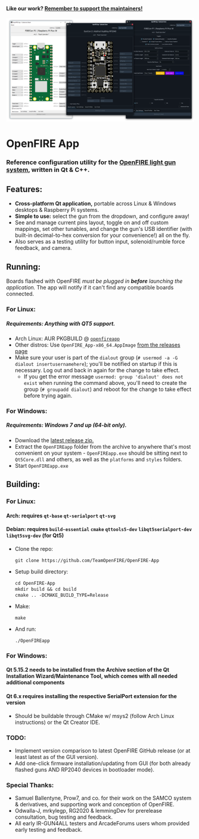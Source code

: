 #### Like our work? [Remember to support the maintainers!](https://github.com/TeamOpenFIRE/.github/blob/main/profile/README.md)

![screenies](OFA-screenies.png)
# OpenFIRE App
### Reference configuration utility for the [OpenFIRE light gun system](https://github.com/TeamOpenFIRE/OpenFIRE-Firmware), written in Qt & C++.

## Features:
 - **Cross-platform Qt application,** portable across Linux & Windows desktops & Raspberry Pi systems.
 - **Simple to use:** select the gun from the dropdown, and configure away!
 - See and manage current pins layout, toggle on and off custom mappings, set other tunables, and change the gun's USB identifier (with built-in decimal-to-hex conversion for your convenience!) all on the fly.
 - Also serves as a testing utility for button input, solenoid/rumble force feedback, and camera.

## Running:
Boards flashed with OpenFIRE *must be plugged in **before** launching the application.* The app will notify if it can't find any compatible boards connected.

### For Linux:
##### Requirements: Anything with QT5 support.
 - Arch Linux: AUR PKGBUILD @ [`openfireapp`](https://aur.archlinux.org/packages/openfireapp)
 - Other distros: Use `OpenFIRE_App-x86_64.AppImage` [from the releases page](https://github.com/TeamOpenFIRE/OpenFIRE-App/releases/latest)
 - Make sure your user is part of the `dialout` group (`# usermod -a -G dialout insertusernamehere`); you'll be notified on startup if this is necessary. Log out and back in again for the change to take effect.
   - If you get the error message `usermod: group 'dialout' does not exist` when running the command above, you'll need to create the group (`# groupadd dialout`) and reboot for the change to take effect before trying again.

### For Windows:
##### Requirements: Windows 7 and up (64-bit only).
 - Download the [latest release zip.](https://github.com/TeamOpenFIRE/OpenFIRE-App/releases/latest)
 - Extract the `OpenFIREapp` folder from the archive to anywhere that's most convenient on your system - `OpenFIREapp.exe` should be sitting next to `Qt5Core.dll` and others, as well as the `platforms` and `styles` folders.
 - Start `OpenFIREapp.exe`

## Building:
### For Linux:
#### Arch: requires `qt-base` `qt-serialport` `qt-svg`
#### Debian: requires `build-essential` `cmake` `qttools5-dev` `libqt5serialport-dev` `libqt5svg-dev` (for Qt5)
 - Clone the repo:
   ```
   git clone https://github.com/TeamOpenFIRE/OpenFIRE-App
   ```
 - Setup build directory:
   ```
   cd OpenFIRE-App
   mkdir build && cd build
   cmake .. -DCMAKE_BUILD_TYPE=Release
   ```
 - Make:
   ```
   make
   ```
 - And run:
   ```
   ./OpenFIREapp
   ```
### For Windows:
#### Qt 5.15.2 needs to be installed from the Archive section of the Qt Installation Wizard/Maintenance Tool, which comes with all needed additional components
#### Qt 6.x requires installing the respective SerialPort extension for the version
 - Should be buildable through CMake w/ msys2 (follow Arch Linux instructions) or the Qt Creator IDE.

### TODO:
 - Implement version comparison to latest OpenFIRE GitHub release (or at least latest as of the GUI version).
 - Add one-click firmware installation/updating from GUI (for both already flashed guns AND RP2040 devices in bootloader mode).

### Special Thanks:
 * Samuel Ballentyne, Prow7, and co. for their work on the SAMCO system & derivatives, and supporting work and conception of OpenFIRE.
 * Odwalla-J, mrkylegp, RG2020 & lemmingDev for prerelease consultation, bug testing and feedback.
 * All early IR-GUN4ALL testers and ArcadeForums users whom provided early testing and feedback.
